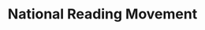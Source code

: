 ---
layout: homepage
title: National Reading Movement
description: Read More, Read Widely, Read Together
permalink: /
notification: 
sections:
    - hero:
        title: 
        subtitle: 
        background: /images/DBL Slider.png
        url: /contact-us/
        button: 
        key_highlights:
            - title: Read! Fest 2020
              description: Watch this space in June for more info on Read! Fest 2020
              url: 
            - title: Book Clubs
              description: Keen to share your thoughts about the books you have read? Why not join a book club? Find out more.
              url: /initiatives/book-clubs/
            - title: NRM Mobile app
              description: Read on-the-go! Thousands of eReads at your fingertips!
              url: https://www.nlb.gov.sg/static/nlbmobileguide/
    - infopic:
        title: Read@Work
        subtitle: Highlights
        description: Find out how you can incorporate reading habits in the workplace
        button: Learn More
        url: /read-at-work/
        image: /images/readwork.jpg
        alt: Read@Work
    - infopic:
        title: Book Recommendations, Reviews and More!
        subtitle: Highlights
        description: Make reading part of your lifestyle. Explore featured titles and author thoughts and more!
        button: Explore
        url: https://medium.com/publiclibrarysg
        image: /images/digital-skill-banner.jpg
        alt: Explore reads and more
    
---